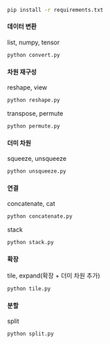 

```bash
pip install -r requirements.txt
```
#### 데이터 변환
list, numpy, tensor
```bash
python convert.py
```
#### 차원 재구성
reshape, view
```bash
python reshape.py
```
transpose, permute
```bash
python permute.py
```
#### 더미 차원
squeeze, unsqueeze
```bash
python unsqueeze.py
```
#### 연결
concatenate, cat
```bash
python concatenate.py
```
stack
```bash
python stack.py
```
#### 확장
tile, expand(확장 + 더미 차원 추가)
```bash
python tile.py
```

#### 분할
split
```bash
python split.py
```
